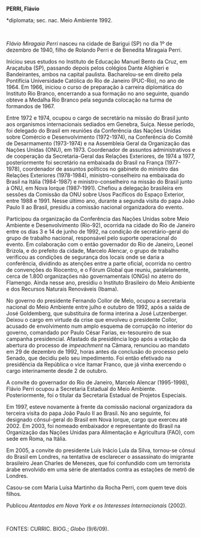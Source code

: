 **PERRI, Flávio**

\*diplomata; sec. nac. Meio Ambiente 1992.

 

*Flávio Miragaia Perri* nasceu na cidade de Barigui (SP) no dia 1º de
dezembro de 1940, filho de Rolando Perri e de Benedita Miragaia Perri.

Iniciou seus estudos no Instituto de Educação Manuel Bento da Cruz, em
Araçatuba (SP), passando depois pelos colégios Dante Alighieri e
Bandeirantes, ambos na capital paulista. Bacharelou-se em direito pela
Pontifícia Universidade Católica do Rio de Janeiro (PUC-Rio), no ano de
1964. Em 1966, iniciou o curso de preparação à carreira diplomática do
Instituto Rio Branco, encerrando a sua formação no ano seguinte, quando
obteve a Medalha Rio Branco pela segunda colocação na turma de formandos
de 1967.

Entre 1972 e 1974, ocupou o cargo de secretário na missão do Brasil
junto aos organismos internacionais sediados em Genebra, Suíça. Nesse
período, foi delegado do Brasil em reuniões da Conferência das Nações
Unidas sobre Comércio e Desenvolvimento (1972-1974), na Conferência do
Comitê de Desarmamento (1973-1974) e na Assembleia Geral da Organização
das Nações Unidas (ONU), em 1973. Coordenador de assuntos
administrativos e de cooperação da Secretaria-Geral das Relações
Exteriores, de 1974 a 1977, posteriormente foi secretário na embaixada
do Brasil na França (1977-1978), coordenador de assuntos políticos no
gabinete do ministro das Relações Exteriores (1978-1984),
ministro-conselheiro na embaixada do Brasil na Itália (1984-1987) e
ministro-conselheiro na missão do Brasil junto à ONU, em Nova Iorque
(1987-1991). Chefiou a delegação brasileira em sessões da Comissão da
ONU sobre Usos Pacíficos do Espaço Exterior, entre 1988 e 1991. Nesse
último ano, durante a segunda visita do papa João Paulo II ao Brasil,
presidiu a comissão nacional organizadora do evento.

Participou da organização da Conferência das Nações Unidas sobre Meio
Ambiente e Desenvolvimento (Rio-92), ocorrida na cidade do Rio de
Janeiro entre os dias 3 e 14 de junho de 1992, na condição de
secretário-geral do grupo de trabalho nacional, responsável pelo suporte
operacional do evento. Em colaboração com o então governador do Rio de
Janeiro, Leonel Brizola, e do prefeito da cidade, Marcelo Alencar, o
grupo de trabalho verificou as condições de segurança dos locais onde se
daria a conferência, dividindo as atenções entre a parte oficial,
ocorrida no centro de convenções do Riocentro, e o Fórum Global que
reuniu, paralelamente, cerca de 1.800 organizações não governamentais
(ONGs) no aterro do Flamengo. Ainda nesse ano, presidiu o Instituto
Brasileiro do Meio Ambiente e dos Recursos Naturais Renováveis (Ibama).

No governo do presidente Fernando Collor de Melo, ocupou a secretaria
nacional do Meio Ambiente entre julho e outubro de 1992, após a saída de
José Goldemberg, que substituíra de forma interina a José Lutzenberger.
Deixou o cargo em virtude da crise que envolveu o presidente Collor,
acusado de envolvimento num amplo esquema de corrupção no interior do
governo, comandado por Paulo César Farias, ex-tesoureiro de sua campanha
presidencial. Afastado da presidência logo após a votação da abertura do
processo de *impeachment* na Câmara, renunciou ao mandato em 29 de
dezembro de 1992, horas antes da conclusão do processo pelo Senado, que
decidiu pelo seu impedimento. Foi então efetivado na presidência da
República o vice Itamar Franco, que já vinha exercendo o cargo
interinamente desde 2 de outubro.

A convite do governador do Rio de Janeiro, Marcelo Alencar (1995-1998),
Flávio Perri ocupou a Secretaria Estadual do Meio Ambiente.
Posteriormente, foi o titular da Secretaria Estadual de Projetos
Especiais.

Em 1997, esteve novamente à frente da comissão nacional organizadora da
terceira visita do papa João Paulo II ao Brasil. No ano seguinte, foi
designado cônsul-geral do Brasil em Nova Iorque, cargo que exerceu até
2002. Em 2003, foi nomeado embaixador e representante do Brasil na
Organização das Nações Unidas para Alimentação e Agricultura (FAO), com
sede em Roma, na Itália.

Em 2005, a convite do presidente Luís Inácio Lula da Silva, tornou-se
cônsul do Brasil em Londres, na tentativa de esclarecer o assassinato do
imigrante brasileiro Jean Charles de Menezes, que foi confundido com um
terrorista árabe envolvido em uma série de atentados contra as estações
de metrô de Londres.

Casou-se com Maria Luísa Martinho da Rocha Perri, com quem teve dois
filhos.

Publicou *Atentados em Nova York e os Interesses Internacionais* (2002).

 

FONTES: CURRIC. BIOG.; *Globo* (9/6/09).

 
